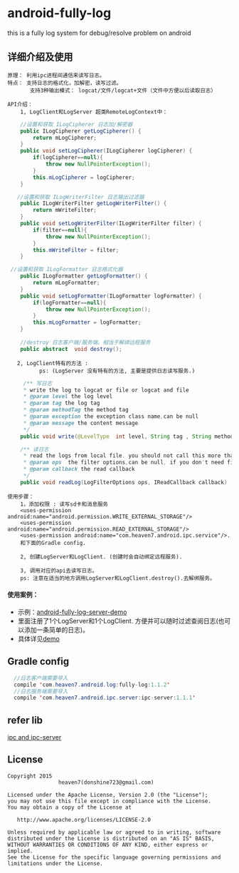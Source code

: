 # android-fully-log
this is a fully log system for debug/resolve problem on android

##  详细介绍及使用
    原理： 利用ipc进程间通信来读写日志。
    特点： 支持日志的格式化，加解密，读写过滤。
           支持3种输出模式： logcat/文件/logcat+文件（文件中方便以后读取日志） 
    
    API介绍：
        1, LogClient和LogServer 超类RemoteLogContext中：
``` java
    //设置和获取 ILogCipherer 日志加/解密器
    public ILogCipherer getLogCipherer() {
        return mLogCipherer;
    }
    public void setLogCipherer(ILogCipherer logCipherer) {
        if(logCipherer==null){
            throw new NullPointerException();
        }
        this.mLogCipherer = logCipherer;
    }

   //设置和获取 ILogWriterFilter 日志输出过滤器
    public ILogWriterFilter getLogWriterFilter() {
        return mWriteFilter;
    }
    public void setLogWriterFilter(ILogWriterFilter filter) {
        if(filter==null){
            throw new NullPointerException();
        }
        this.mWriteFilter = filter;
    }

 //设置和获取 ILogFormatter 日志格式化器
    public ILogFormatter getLogFormatter() {
        return mLogFormatter;
    }
    public void setLogFormatter(ILogFormatter logFormatter) {
        if(logFormatter==null){
            throw new NullPointerException();
        }
        this.mLogFormatter = logFormatter;
    }
    
    //destroy 日志客户端/服务端。相当于解绑远程服务
    public abstract  void destroy();

``` 
       2, LogClient特有的方法 :
              ps: (LogServer 没有特有的方法, 主要是提供日志读写服务.)
``` java
     /** 写日志
     * write the log to logcat or file or logcat and file
     * @param level the log level
     * @param tag the log tag
     * @param methodTag the method tag
     * @param exception the exception class name,can be null
     * @param message the content message
     */
    public void write(@LevelType  int level, String tag , String methodTag, String exception ,String message)
``` 
         
``` java         
    /** 读日志
     * read the logs from local file. you should not call this more than once until it callback.
     * @param ops  the filter options,can be null, if you don't need fiter log (日志过滤器选项)
     * @param callback the read callback
     */
    public void readLog(LogFilterOptions ops, IReadCallback callback)
```  
    使用步骤：
        1，添加权限 : 读写sd卡和消息服务
        <uses-permission android:name="android.permission.WRITE_EXTERNAL_STORAGE"/>
        <uses-permission android:name="android.permission.READ_EXTERNAL_STORAGE"/>
        <uses-permission android:name="com.heaven7.android.ipc.service"/>. 
        和下面的Gradle config.
        
        2, 创建LogServer和LogClient. (创建时会自动绑定远程服务).
        
        3, 调用对应的api去读写日志。
        ps: 注意在适当的地方调用LogServer和LogClient.destroy().去解绑服务。
        
#### 使用案例：
   -  示例：[android-fully-log-server-demo](https://github.com/LightSun/android-fully-log-server-demo) 
   -  里面注册了1个LogServer和1个LogClient. 方便并可以随时过滤查阅日志(也可以添加一条简单的日志)。
   -  具体详见[demo](https://github.com/LightSun/android-fully-log-server-demo/tree/master/Android-fully-log-server-demo/app)
        
## Gradle config    
``` java 
  //日志客户端需要导入
  compile 'com.heaven7.android.log:fully-log:1.1.2'
  //日志服务端需要导入
  compile 'com.heaven7.android.ipc.server:ipc-server:1.1.1'
``` 

## refer lib
[ipc and ipc-server](https://github.com/LightSun/android-common-util-light)


## License

    Copyright 2015   
                    heaven7(donshine723@gmail.com)

    Licensed under the Apache License, Version 2.0 (the "License");
    you may not use this file except in compliance with the License.
    You may obtain a copy of the License at

       http://www.apache.org/licenses/LICENSE-2.0

    Unless required by applicable law or agreed to in writing, software
    distributed under the License is distributed on an "AS IS" BASIS,
    WITHOUT WARRANTIES OR CONDITIONS OF ANY KIND, either express or implied.
    See the License for the specific language governing permissions and
    limitations under the License.
